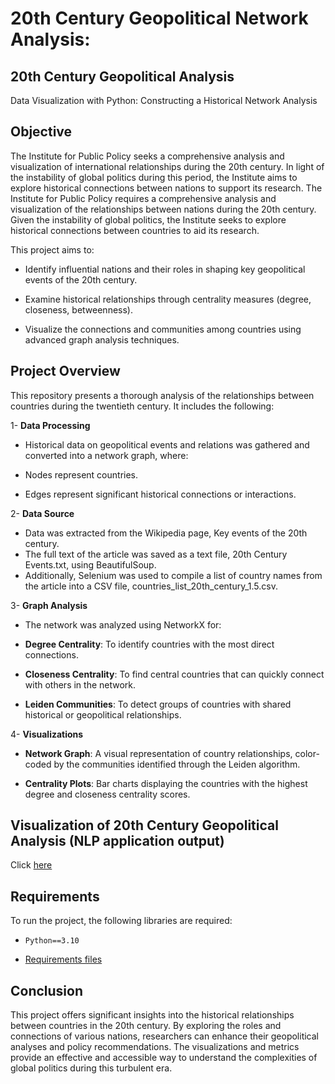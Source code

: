 # 20th Century Geopolitical Network Analysis:


## 20th Century Geopolitical Analysis
Data Visualization with Python: Constructing a Historical Network Analysis

## Objective

The Institute for Public Policy seeks a comprehensive analysis and visualization of international relationships during the 20th century. In light of the instability of global politics during this period, the Institute aims to explore historical connections between nations to support its research.
The Institute for Public Policy requires a comprehensive analysis and visualization of the relationships between nations during the 20th century. Given the instability of global politics, the Institute seeks to explore historical connections between countries to aid its research.

This project aims to:

- Identify influential nations and their roles in shaping key geopolitical events of the 20th century.

- Examine historical relationships through centrality measures (degree, closeness, betweenness).

- Visualize the connections and communities among countries using advanced graph analysis techniques.

## Project Overview
This repository presents a thorough analysis of the relationships between countries during the twentieth century. It includes the following:

1- **Data Processing**

- Historical data on geopolitical events and relations was gathered and converted into a network graph, where:

- Nodes represent countries.

- Edges represent significant historical connections or interactions.

2- **Data Source**

- Data was extracted from the Wikipedia page, Key events of the 20th century. 
- The full text of the article was saved as a text file, 20th Century Events.txt, using BeautifulSoup. 
- Additionally, Selenium was used to compile a list of country names from the article into a CSV file, countries_list_20th_century_1.5.csv.

3- **Graph Analysis**

- The network was analyzed using NetworkX for:

- **Degree Centrality**: To identify countries with the most direct connections.

- **Closeness Centrality**: To find central countries that can quickly connect with others in the network.

- **Leiden Communities**: To detect groups of countries with shared historical or geopolitical relationships.

4- **Visualizations**

- **Network Graph**: A visual representation of country relationships, color-coded by the communities identified through the Leiden algorithm.

- **Centrality Plots**: Bar charts displaying the countries with the highest degree and closeness centrality scores.

## Visualization of 20th Century Geopolitical Analysis (NLP application output)
Click [here](https://drive.google.com/file/d/1l270Gk35ADIM3xqPavVgE2v7xH0CONLO/view?usp=sharing)

## Requirements
To run the project, the following libraries are required:
- `Python==3.10`
+ [Requirements files](https://github.com/TNIBM/20th-Century/tree/main/Requirements)
 
## Conclusion
This project offers significant insights into the historical relationships between countries in the 20th century. 
By exploring the roles and connections of various nations, researchers can enhance their geopolitical analyses and policy recommendations. 
The visualizations and metrics provide an effective and accessible way to understand the complexities of global politics during this turbulent era.
